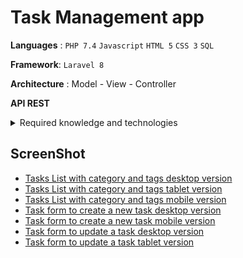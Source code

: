 # Task Management app

**Languages** : `PHP 7.4` `Javascript` `HTML 5` `CSS 3` `SQL`

**Framework**: `Laravel 8`

**Architecture** : Model - View - Controller

**API REST**

<details><summary>Required knowledge and technologies</summary>

- Using ManyToMany and OneToMany relationship
- CRUD for each Model (create, read, update, delete)
- Creating Api endpoint / route
- Testing json response
- Using namespace within <strong>PSR-4</strong> rules
- Creating Database
- Using Javascript to build a SPA website (Single Page Application) with high performance
- Responsive Website mobile, tablet and desktop version

</details>

## ScreenShot

- [Tasks List with category and tags desktop version](taskManager.png)
- [Tasks List with category and tags tablet version](tasklist_tablet.png)
- [Tasks List with category and tags mobile version](tasklist_mobile.png)
- [Task form to create a new task desktop version](taskform_add.png)
- [Task form to create a new task mobile version](taskform_mobile.png)
- [Task form to update a task desktop version](taskform_edit.png)
- [Task form to update a task tablet version](taskedit_tablet.png)
